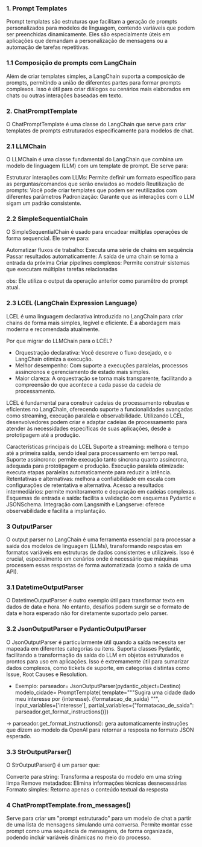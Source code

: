### 1. Prompt Templates
Prompt templates são estruturas que facilitam a geração de prompts personalizados para modelos de linguagem, contendo variáveis que podem ser preenchidas dinamicamente. Eles são especialmente úteis em aplicações que demandam a personalização de mensagens ou a automação de tarefas repetitivas.

### 1.1 Composição de prompts com LangChain
Além de criar templates simples, a LangChain suporta a composição de prompts, permitindo a união de diferentes partes para formar prompts complexos. Isso é útil para criar diálogos ou cenários mais elaborados em chats ou outras interações baseadas em texto.

### 2. ChatPromptTemplate
O ChatPromptTemplate é uma classe do LangChain que serve para criar templates de prompts estruturados especificamente para modelos de chat.
### 2.1 LLMChain
O LLMChain é uma classe fundamental do LangChain que combina um modelo de linguagem (LLM) com um template de prompt. Ele serve para:

Estruturar interações com LLMs: Permite definir um formato específico para as perguntas/comandos que serão enviados ao modelo
Reutilização de prompts: Você pode criar templates que podem ser reutilizados com diferentes parâmetros
Padronização: Garante que as interações com o LLM sigam um padrão consistente.

### 2.2 SimpleSequentialChain
O SimpleSequentialChain é usado para encadear múltiplas operações de forma sequencial. Ele serve para:

Automatizar fluxos de trabalho: Executa uma série de chains em sequência
Passar resultados automaticamente: A saída de uma chain se torna a entrada da próxima
Criar pipelines complexos: Permite construir sistemas que executam múltiplas tarefas relacionadas

obs: Ele utiliza o output da operação anterior como paramêtro do prompt atual.

### 2.3 LCEL (LangChain Expression Language)
LCEL é uma linguagem declarativa introduzida no LangChain para criar chains de forma mais simples, legível e eficiente. É a abordagem mais moderna e recomendada atualmente.

Por que migrar do LLMChain para o LCEL?

- Orquestração declarativa: Você descreve o fluxo desejado, e o LangChain otimiza a execução.
- Melhor desempenho: Com suporte a execuções paralelas, processos assíncronos e gerenciamento de estado mais simples.
- Maior clareza: A orquestração se torna mais transparente, facilitando a compreensão do que acontece a cada passo da cadeia de processamento.

LCEL é fundamental para construir cadeias de processamento robustas e eficientes no LangChain, oferecendo suporte a funcionalidades avançadas como streaming, execução paralela e observabilidade. Utilizando LCEL, desenvolvedores podem criar e adaptar cadeias de processamento para atender às necessidades específicas de suas aplicações, desde a prototipagem até a produção.

Características principais do LCEL
Suporte a streaming: melhora o tempo até a primeira saída, sendo ideal para processamento em tempo real.
Suporte assíncrono: permite execução tanto síncrona quanto assíncrona, adequada para prototipagem e produção.
Execução paralela otimizada: executa etapas paralelas automaticamente para reduzir a latência.
Retentativas e alternativas: melhora a confiabilidade em escala com configurações de retentativa e alternativa.
Acesso a resultados intermediários: permite monitoramento e depuração em cadeias complexas.
Esquemas de entrada e saída: facilita a validação com esquemas Pydantic e JSONSchema.
Integração com Langsmith e Langserve: oferece observabilidade e facilita a implantação.

### 3 OutputParser
O output parser no LangChain é uma ferramenta essencial para processar a saída dos modelos de linguagem (LLMs), transformando respostas em formatos variáveis em estruturas de dados consistentes e utilizáveis. Isso é crucial, especialmente em cenários onde é necessário que máquinas processem essas respostas de forma automatizada (como a saída de uma API).

### 3.1 DatetimeOutputParser

O DatetimeOutputParser é outro exemplo útil para transformar texto em dados de data e hora. No entanto, desafios podem surgir se o formato de data e hora esperado não for diretamente suportado pelo parser.

### 3.2 JsonOutputParser e PydanticOutputParser
O JsonOutputParser é particularmente útil quando a saída necessita ser mapeada em diferentes categorias ou itens. Suporta classes Pydantic, facilitando a transformação da saída do LLM em objetos estruturados e prontos para uso em aplicações. Isso é extremamente útil para sumarizar dados complexos, como tickets de suporte, em categorias distintas como Issue, Root Causes e Resolution.

- Exemplo:
parseador= JsonOutputParser(pydantic_object=Destino)
modelo_cidade= PromptTemplate(
    template="""Sugira uma cidade dado meu interesse por {interesse}.
    {formatacao_de_saida}
    """,
    input_variables=['interesse'],
    partial_variables={"formatacao_de_saida": parseador.get_format_instructions()})

-> parseador.get_format_instructions(): gera automaticamente instruções que dizem ao modelo da OpenAI para retornar a resposta no formato JSON esperado.

### 3.3 StrOutputParser()
O StrOutputParser() é um parser que:

Converte para string: Transforma a resposta do modelo em uma string limpa
Remove metadados: Elimina informações técnicas desnecessárias
Formato simples: Retorna apenas o conteúdo textual da resposta

### 4 ChatPromptTemplate.from_messages()
Serve para criar um "prompt estruturado" para um modelo de chat a partir de uma lista de mensagens simulando uma conversa.
Permite montar esse prompt como uma sequência de mensagens, de forma organizada, podendo incluir variáveis dinâmicas no meio do processo.